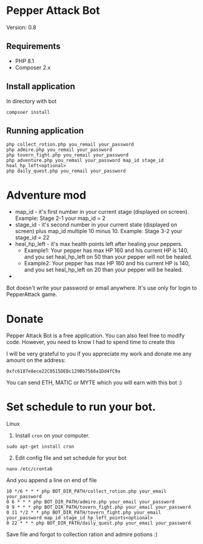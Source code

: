 # Pepper Attack Bot

Version: 0.8

## Requirements

- PHP 8.1
- Composer 2.x

## Install application

In directory with bot
```shell
compsoer install
```

## Running application

```shell
php collect_rotion.php you_remail your_password
php admire.php you_remail your_password
php tovern_fight.php you_remail your_password
php adventure.php you_remail your_password map_id stage_id heal_hp_left<optional>
php daily_quest.php you_remail your_password
```

# Adventure mod
- map_id - it's first number in your current stage (displayed on screen). Example: Stage 2-1 your map_id = 2
- stage_id - it's second number in your current state (displayed on screen) plus map_id multiple 10 minus 10. Example: Stage 3-2 your stage_id = 22  
- heal_hp_left - it's max health points left after healing your peppers. 
  - Example1: Your pepper has max HP 160 and his current HP is 140, and you set heal_hp_left on 50 than your pepper will not be healed.
  - Example2: Your pepper has max HP 160 and his current HP is 140, and you set heal_hp_left on 20 than your pepper will be healed.
- 

 
Bot doesn't write your password or email anywhere. It's use only for login to PepperAttack game.

# Donate

Pepper Attack Bot is a free application. You can also feel free to modify code.
However, you need to know I had to spend time to create this

I will be very grateful to you if you appreciate my work and donate me any amount on the address:
```
0xfc6187e8ece22C0515DEBc129Bb7568a1Dd4fC9a
```
You can send ETH, MATIC or MYTE which you will earn with this bot :)


# Set schedule to run your bot.

Linux 
1. Install `cron` on your computer.
```shell
sudo apt-get install cron
```

2. Edit config file and set schedule for your bot
```shell
nano /etc/crontab
```

And you append a line on end of file
```shell
10 */6 * * * php BOT_DIR_PATH/collect_rotion.php your_email your_password
0 6 * * * php BOT_DIR_PATH/admire.php your_email your_password
0 9 * * * php BOT_DIR_PATH/tovern_fight.php your_email your_password
0 11 */2 * * php BOT_DIR_PATH/tovern_fight.php your_email your_password map_id stage_id hp_left_points<optional>
0 22 * * * php BOT_DIR_PATH/daily_quest.php your_email your_password
```

Save file and forgot to collection ration and admire potions :)
